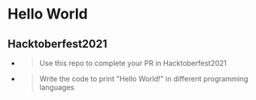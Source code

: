 # Hello World 
## Hacktoberfest2021

- > Use this repo to complete your PR in Hacktoberfest2021 
- > Write the code to print "Hello World!" in different programming languages
